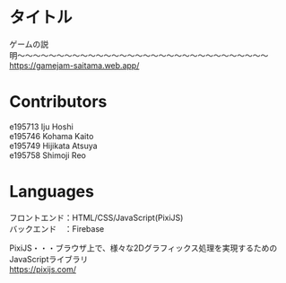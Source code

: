 # タイトル
ゲームの説明〜〜〜〜〜〜〜〜〜〜〜〜〜〜〜〜〜〜〜〜〜〜〜〜〜〜〜〜〜〜〜〜  
https://gamejam-saitama.web.app/
  
# Contributors
e195713   Iju Hoshi  
e195746   Kohama Kaito  
e195749   Hijikata Atsuya  
e195758   Shimoji Reo  
  
  
  
# Languages
フロントエンド：HTML/CSS/JavaScript(PixiJS)  
バックエンド　：Firebase
  
PixiJS・・・ブラウザ上で、様々な2Dグラフィックス処理を実現するためのJavaScriptライブラリ  
https://pixijs.com/

